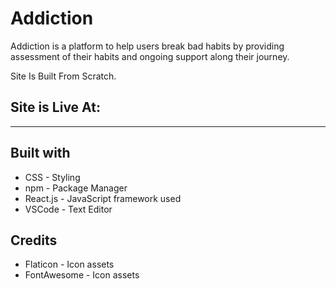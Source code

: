 # Addiction
Addiction is a platform to help users break bad habits by providing assessment of their habits and ongoing support along their journey.

Site Is Built From Scratch.

## Site is Live At:

***

## Built with
* CSS - Styling
* npm - Package Manager
* React.js - JavaScript framework used
* VSCode - Text Editor

## Credits
* Flaticon - Icon assets
* FontAwesome - Icon assets

